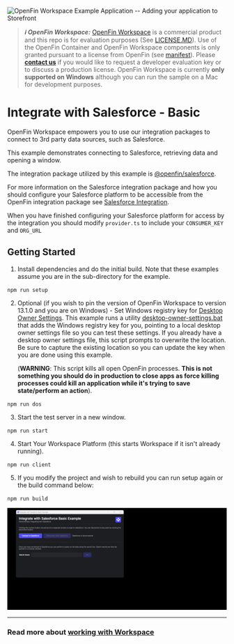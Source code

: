 ![OpenFin Workspace Example Application -- Adding your application to Storefront](../../assets/OpenFin-Workspace-Starter.png)

> **_:information_source: OpenFin Workspace:_** [OpenFin Workspace](https://www.openfin.co/workspace/) is a commercial product and this repo is for evaluation purposes (See [LICENSE.MD](LICENSE.MD)). Use of the OpenFin Container and OpenFin Workspace components is only granted pursuant to a license from OpenFin (see [manifest](public/manifest.fin.json)). Please [**contact us**](https://www.openfin.co/workspace/poc/) if you would like to request a developer evaluation key or to discuss a production license.
> OpenFin Workspace is currently **only supported on Windows** although you can run the sample on a Mac for development purposes.

# Integrate with Salesforce - Basic

OpenFin Workspace empowers you to use our integration packages to connect to 3rd party data sources, such as Salesforce.

This example demonstrates connecting to Salesforce, retrieving data and opening a window.

The integration package utilized by this example is [@openfin/salesforce](https://www.npmjs.com/package/@openfin/salesforce).

For more information on the Salesforce integration package and how you should configure your Salesforce platform to be accessible from the OpenFin integration package see [Salesforce Integration](https://developers.openfin.co/of-docs/docs/salesforce-integration).

When you have finished configuring your Salesforce platform for access by the integration you should modify `provider.ts` to include your `CONSUMER_KEY` and `ORG_URL`

## Getting Started

1. Install dependencies and do the initial build. Note that these examples assume you are in the sub-directory for the example.

```shell
npm run setup
```

2. Optional (if you wish to pin the version of OpenFin Workspace to version 13.1.0 and you are on Windows) - Set Windows registry key for [Desktop Owner Settings](https://developers.openfin.co/docs/desktop-owner-settings).
   This example runs a utility [desktop-owner-settings.bat](../common/desktop-owner-settings.bat) that adds the Windows registry key for you, pointing to a local desktop owner
   settings file so you can test these settings. If you already have a desktop owner settings file, this script prompts to overwrite the location. Be sure to capture the existing location so you can update the key when you are done using this example.

   (**WARNING**: This script kills all open OpenFin processes. **This is not something you should do in production to close apps as force killing processes could kill an application while it's trying to save state/perform an action**).

```shell
npm run dos
```

3. Start the test server in a new window.

```shell
npm run start
```

4. Start Your Workspace Platform (this starts Workspace if it isn't already running).

```shell
npm run client
```

5. If you modify the project and wish to rebuild you can run setup again or the build command below:

```shell
npm run build
```

![Integrate with Salesforce](openfin-integrate-with-salesforce.gif)

---

### Read more about [working with Workspace](https://developers.openfin.co/of-docs/docs/overview-of-workspace)
